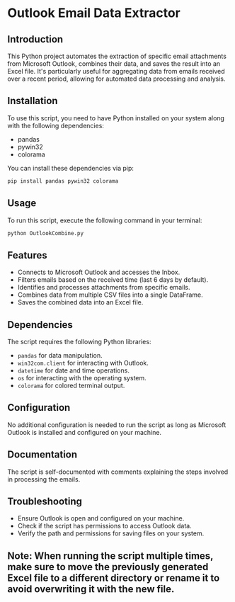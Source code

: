 # Outlook Email Data Extractor

## Introduction
This Python project automates the extraction of specific email attachments from Microsoft Outlook, combines their data, and saves the result into an Excel file. It's particularly useful for aggregating data from emails received over a recent period, allowing for automated data processing and analysis.

## Installation
To use this script, you need to have Python installed on your system along with the following dependencies:
- pandas
- pywin32
- colorama

You can install these dependencies via pip:
```bash
pip install pandas pywin32 colorama
```


## Usage
To run this script, execute the following command in your terminal:
```bash
python OutlookCombine.py
```

## Features
- Connects to Microsoft Outlook and accesses the Inbox.
- Filters emails based on the received time (last 6 days by default).
- Identifies and processes attachments from specific emails.
- Combines data from multiple CSV files into a single DataFrame.
- Saves the combined data into an Excel file.

## Dependencies
The script requires the following Python libraries:
- `pandas` for data manipulation.
- `win32com.client` for interacting with Outlook.
- `datetime` for date and time operations.
- `os` for interacting with the operating system.
- `colorama` for colored terminal output.

## Configuration
No additional configuration is needed to run the script as long as Microsoft Outlook is installed and configured on your machine.

## Documentation
The script is self-documented with comments explaining the steps involved in processing the emails.

## Troubleshooting
- Ensure Outlook is open and configured on your machine.
- Check if the script has permissions to access Outlook data.
- Verify the path and permissions for saving files on your system.

## Note: When running the script multiple times, make sure to move the previously generated Excel file to a different directory or rename it to avoid overwriting it with the new file.
